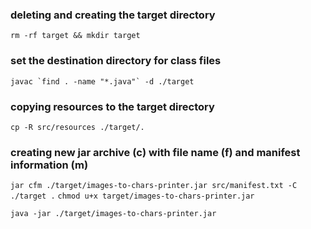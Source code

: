 ### deleting and creating the target directory
`rm -rf target && mkdir target`

### set the destination directory for class files
``javac `find . -name "*.java"` -d ./target``

### copying resources to the target directory
`cp -R src/resources ./target/.`

### creating new jar archive (с) with file name (f) and manifest information (m)
`jar cfm ./target/images-to-chars-printer.jar src/manifest.txt -C ./target .`
`chmod u+x target/images-to-chars-printer.jar`

`java -jar ./target/images-to-chars-printer.jar`